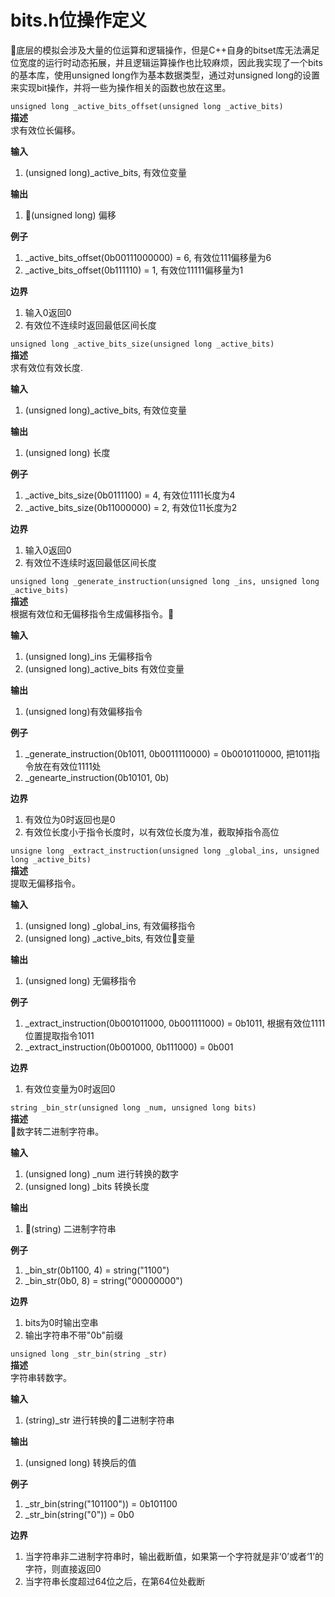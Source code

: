 # bits.h位操作定义

底层的模拟会涉及大量的位运算和逻辑操作，但是C++自身的bitset库无法满足位宽度的运行时动态拓展，并且逻辑运算操作也比较麻烦，因此我实现了一个bits的基本库，使用unsigned long作为基本数据类型，通过对unsigned long的设置来实现bit操作，并将一些为操作相关的函数也放在这里。

`unsigned long _active_bits_offset(unsigned long _active_bits)`  
**描述**  
求有效位长偏移。  

**输入**  
1. (unsigned long)_active_bits, 有效位变量  

**输出**  
1. (unsigned long) 偏移  

**例子**  
1. _active_bits_offset(0b00111000000) = 6, 有效位111偏移量为6
2. _active_bits_offset(0b111110) = 1, 有效位11111偏移量为1  

**边界**  
1. 输入0返回0
2. 有效位不连续时返回最低区间长度


`unsigned long _active_bits_size(unsigned long _active_bits)`  
**描述**  
求有效位有效长度.  

**输入**  
1. (unsigned long)_active_bits, 有效位变量  

**输出**  
1. (unsigned long) 长度

**例子**  
1. _active_bits_size(0b0111100) = 4, 有效位1111长度为4  
2. _active_bits_size(0b11000000) = 2, 有效位11长度为2  

**边界**  
1. 输入0返回0
2. 有效位不连续时返回最低区间长度

`unsigned long _generate_instruction(unsigned long _ins, unsigned long _active_bits)`  
**描述**  
根据有效位和无偏移指令生成偏移指令。  

**输入**  
1. (unsigned long)_ins 无偏移指令  
2. (unsigned long)_active_bits 有效位变量  

**输出**  
1. (unsigned long)有效偏移指令  

**例子**  
1. _generate_instruction(0b1011, 0b0011110000) = 0b0010110000, 把1011指令放在有效位1111处
2. _genearte_instruction(0b10101, 0b)

**边界**  
1. 有效位为0时返回也是0  
2. 有效位长度小于指令长度时，以有效位长度为准，截取掉指令高位  

`unsigne long _extract_instruction(unsigned long _global_ins, unsigned long _active_bits)`  
**描述**  
提取无偏移指令。

**输入**  
1. (unsigned long) _global_ins, 有效偏移指令
2. (unsigned long) _active_bits, 有效位变量

**输出**  
1. (unsigned long) 无偏移指令

**例子**  
1. _extract_instruction(0b001011000, 0b001111000) = 0b1011, 根据有效位1111位置提取指令1011
2. _extract_instruction(0b001000, 0b111000) = 0b001

**边界**  
1. 有效位变量为0时返回0

`string _bin_str(unsigned long _num, unsigned long bits)`  
**描述**  
数字转二进制字符串。

**输入**  
1. (unsigned long) _num 进行转换的数字
2. (unsigned long) _bits 转换长度

**输出**  
1. (string) 二进制字符串

**例子**  
1. _bin_str(0b1100, 4) = string("1100")
2. _bin_str(0b0, 8) = string("00000000")

**边界**  
1. bits为0时输出空串  
2. 输出字符串不带"0b"前缀  

`unsigned long _str_bin(string _str)`  
**描述**  
字符串转数字。

**输入**  
1. (string)_str 进行转换的二进制字符串

**输出**  
1. (unsigned long) 转换后的值

**例子**  
1. _str_bin(string("101100")) = 0b101100
2. _str_bin(string("0")) = 0b0

**边界**  
1. 当字符串非二进制字符串时，输出截断值，如果第一个字符就是非‘0’或者‘1’的字符，则直接返回0
2. 当字符串长度超过64位之后，在第64位处截断